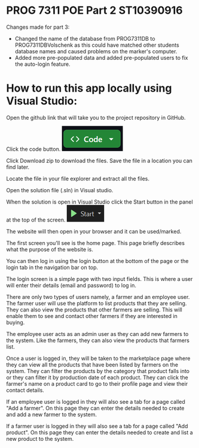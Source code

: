 # PROG 7311 POE Part 2 ST10390916

Changes made for part 3:
 - Changed the name of the database from PROG7311DB to PROG7311DBVolschenk as this could have matched other students database names and caused problems on the marker's computer.
 - Added more pre-populated data and added pre-populated users to fix the auto-login feature.
# How to run this app locally using Visual Studio:

Open the github link that will take you to the project repository in GitHub.

Click the code button.
 ![Code button](codeImage.png)

Click Download zip to download the files. Save the file in a location you can find later.

Locate the file in your file explorer and extract all the files.

Open the solution file (.sln) in Visual studio.

When the solution is open in Visual Studio click the Start button in the panel at the top of the screen.
 ![Start](startImage.png)

The website will then open in your browser and it can be used/marked.

The first screen you'll see is the home page. This page briefly describes what the purpose of the website is. 

You can then log in using the login button at the bottom of the page or the login tab in the navigation bar on top.

The login screen is a simple page with two input fields. This is where a user will enter their details (email and password) to log in. 

There are only two types of users namely, a farmer and an employee user. The farmer user will use the platform to list products that they are selling. They can also view the products that other farmers are selling. This will enable them to see and contact other farmers if they are interested in buying. 

The employee user acts as an admin user as they can add new farmers to the system. Like the farmers, they can also view the products that farmers list.

Once a user is logged in, they will be taken to the marketplace page where they can view all the products that have been listed by farmers on the system. They can filter the products by the category that product falls into or they can filter it by production date of each product. They can click the farmer's name on a product card to go to their profile page and view their contact details.

If an employee user is logged in they will also see a tab for a page called "Add a farmer". On this page they can enter the details needed to create and add a new farmer to the system.

If a farmer user is logged in they will also see a tab for a page called "Add product". On this page they can enter the details needed to create and list a new product to the system.
